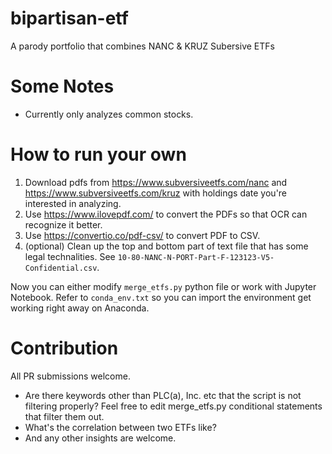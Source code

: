 # bipartisan-etf
A parody portfolio that combines NANC &amp; KRUZ Subersive ETFs

# Some Notes
- Currently only analyzes common stocks.
# How to run your own
1. Download pdfs from https://www.subversiveetfs.com/nanc and https://www.subversiveetfs.com/kruz with holdings date you're interested in analyzing.
2. Use https://www.ilovepdf.com/ to convert the PDFs so that OCR can recognize it better.
3. Use https://convertio.co/pdf-csv/ to convert PDF to CSV.
4. (optional) Clean up the top and bottom part of text file that has some legal technalities. See `10-80-NANC-N-PORT-Part-F-123123-V5-Confidential.csv`.

Now you can either modify `merge_etfs.py` python file or work with Jupyter Notebook. Refer to `conda_env.txt` so you can import the environment get working right away on Anaconda.

# Contribution
All PR submissions welcome.

- Are there keywords other than PLC(a), Inc. etc that the script is not filtering properly? Feel free to edit merge_etfs.py conditional statements that filter them out. 
- What's the correlation between two ETFs like?
- And any other insights are welcome.